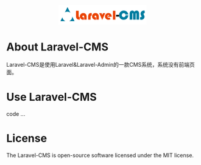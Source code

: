 <p align="center">
<img src="https://github.com/CrazyCodes/Laravel-CMS/blob/master/logoi.png">
</p>

# About Laravel-CMS
Laravel-CMS是使用Laravel&Laravel-Admin的一款CMS系统，系统没有前端页面。

# Use Laravel-CMS
code ...
# License
The Laravel-CMS is open-source software licensed under the MIT license.
